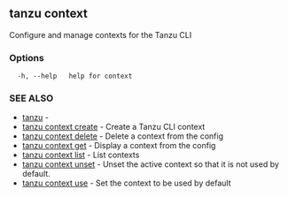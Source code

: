 ## tanzu context

Configure and manage contexts for the Tanzu CLI

### Options

```
  -h, --help   help for context
```

### SEE ALSO

* [tanzu](tanzu.md)	 - 
* [tanzu context create](tanzu_context_create.md)	 - Create a Tanzu CLI context
* [tanzu context delete](tanzu_context_delete.md)	 - Delete a context from the config
* [tanzu context get](tanzu_context_get.md)	 - Display a context from the config
* [tanzu context list](tanzu_context_list.md)	 - List contexts
* [tanzu context unset](tanzu_context_unset.md)	 - Unset the active context so that it is not used by default.
* [tanzu context use](tanzu_context_use.md)	 - Set the context to be used by default

